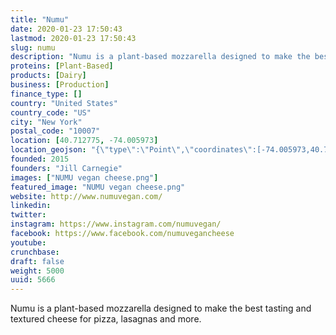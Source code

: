 ```yaml
---
title: "Numu"
date: 2020-01-23 17:50:43
lastmod: 2020-01-23 17:50:43
slug: numu
description: "Numu is a plant-based mozzarella designed to make the best tasting and textured cheese for pizza, lasagnas and more."
proteins: [Plant-Based]
products: [Dairy]
business: [Production]
finance_type: []
country: "United States"
country_code: "US"
city: "New York"
postal_code: "10007"
location: [40.712775, -74.005973]
location_geojson: "{\"type\":\"Point\",\"coordinates\":[-74.005973,40.712775]}"
founded: 2015
founders: "Jill Carnegie"
images: ["NUMU vegan cheese.png"]
featured_image: "NUMU vegan cheese.png"
website: http://www.numuvegan.com/
linkedin: 
twitter: 
instagram: https://www.instagram.com/numuvegan/
facebook: https://www.facebook.com/numuvegancheese
youtube: 
crunchbase: 
draft: false
weight: 5000
uuid: 5666
---
```

Numu is a plant-based mozzarella designed to make the best tasting and textured cheese for pizza, lasagnas and more.
